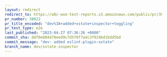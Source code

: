 ```yaml
---
layout: redirect
redirect_to: https://a8c-woo-test-reports.s3.amazonaws.com/public/pr/38022/e2e/index.html
pr_number: 38022
pr_title_encoded: "dev%3A+added+xstate+inspector+toggling"
pr_test_type: e2e
last_published: "2023-04-27 07:36:26 +0000"
commit_sha: ddf0e884d78eed9c7d5f0f7adc3f924bd1bdd5bd
commit_message: "dev: added eslint-plugin-xstate"
branch_name: dev/xstate-inspector
---
```

